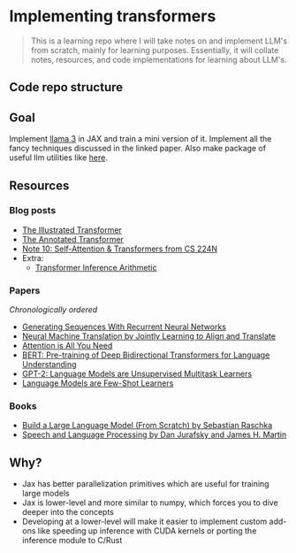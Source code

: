 # Implementing transformers

> This is a learning repo where I will take notes on and implement LLM's from scratch, mainly for learning purposes. Essentially, it will collate notes, resources, and code implementations for learning about LLM's.

## Code repo structure


## Goal 

Implement [llama 3](https://arxiv.org/pdf/2407.21783) in JAX and train a mini version of it. Implement all the fancy techniques discussed in the linked paper. Also make package of useful llm utilities like [here](https://github.com/rosikand/cs197-library/tree/main). 


## Resources


### Blog posts

- [The Illustrated Transformer](http://jalammar.github.io/illustrated-transformer/)
- [The Annotated Transformer](https://nlp.seas.harvard.edu/annotated-transformer/)
- [Note 10: Self-Attention & Transformers from CS 224N](https://web.stanford.edu/class/cs224n/readings/cs224n-self-attention-transformers-2023_draft.pdf)
- Extra:
  - [Transformer Inference Arithmetic](https://kipp.ly/transformer-inference-arithmetic/#kv-cache)

### Papers

*Chronologically ordered*

- [Generating Sequences With Recurrent Neural Networks](https://arxiv.org/abs/1308.0850)
- [Neural Machine Translation by Jointly Learning to Align and Translate](https://arxiv.org/abs/1409.0473)
- [Attention is All You Need](https://arxiv.org/abs/1706.03762)
- [BERT: Pre-training of Deep Bidirectional Transformers for Language Understanding](https://arxiv.org/abs/1810.04805)
- [GPT-2: Language Models are Unsupervised Multitask Learners](https://cdn.openai.com/better-language-models/language_models_are_unsupervised_multitask_learners.pdf)
- [Language Models are Few-Shot Learners](https://arxiv.org/abs/2005.14165)

### Books

- [Build a Large Language Model (From Scratch) by Sebastian Raschka](https://www.manning.com/books/build-a-large-language-model-from-scratch)
- [Speech and Language Processing by Dan Jurafsky and James H. Martin](https://web.stanford.edu/~jurafsky/slp3/)


## Why? 

- Jax has better parallelization primitives which are useful for training large models 
- Jax is lower-level and more similar to numpy, which forces you to dive deeper into the concepts
- Developing at a lower-level will make it easier to implement custom add-ons like speeding up inference with CUDA kernels or porting the inference module to C/Rust

